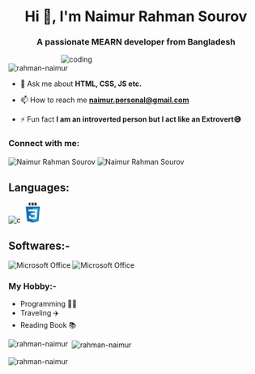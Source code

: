 <!-- This is the heading section -->
<h1 align="center">Hi 👋, I'm Naimur Rahman Sourov</h1>
<h3 align="center">A passionate MEARN developer from Bangladesh</h3>

<img align="right" alt="coding" width="400" border-radius="5px"
    src="https://user-images.githubusercontent.com/55389276/140866485-8fb1c876-9a8f-4d6a-98dc-08c4981eaf70.gif">

<p align="left"> <img
        src="https://komarev.com/ghpvc/?username=rahmannaimur&label=Profile%20views&color=0e75b6&style=flat"
        alt="rahman-naimur" /> </p>

- 💬 Ask me about **HTML, CSS, JS etc.**

- 📫 How to reach me **naimur.personal@gmail.com**

- ⚡ Fun fact **I am an introverted person but I act like an Extrovert😅**

<h3 align="left">Connect with me:</h3>

<p align="left">
    <a href="https://www.linkedin.com/in/rahman-naimur/" target="_blank" style=" text-decoration: none;">
        <img align="center" src="https://www.svgrepo.com/show/448234/linkedin.svg" alt="Naimur Rahman Sourov"
            height="40" width="40" />
    </a>
    <a href="https://x.com/rahman_naimur_X" target="_blank" style=" text-decoration: none;">
        <img align="center" src="https://upload.wikimedia.org/wikipedia/commons/6/6f/Logo_of_Twitter.svg"
            alt="Naimur Rahman Sourov" height="40" width="40" />
    </a>
</p>
<!--Skill section-->
<h2 align="left">Languages:</h2>

<p align="left">
    <a href="https://www.w3schools.com/html/" target="_blank" rel="noreferrer" style=" text-decoration: none;">
        <img src="https://upload.wikimedia.org/wikipedia/commons/6/61/HTML5_logo_and_wordmark.svg" alt="c" width="40"
            height="40" />
    </a>
    <a href="https://www.w3schools.com/css/" target="_blank" rel="noreferrer" style=" text-decoration: none;">
        <img src="https://raw.githubusercontent.com/devicons/devicon/master/icons/css3/css3-original-wordmark.svg"
            alt="cplusplus" width="40" height="40" />
    </a>
    
</p>
<h2 align="left"> Softwares:- </h2>
<p align="left"> 
    <a href="https://www.microsoft.com/en-us/microsoft-365/word" target="_blank" style=" text-decoration: none">
        <img src="https://upload.wikimedia.org/wikipedia/commons/0/0c/Microsoft_Office_logo_%282013%E2%80%932019%29.svg"
            alt="Microsoft Office" height="40" width="40" />
    </a>
    <a href="https://www.adobe.com/africa/learn/illustrator" target="_blank" style=" text-decoration: none">
        <img src="https://upload.wikimedia.org/wikipedia/commons/f/fb/Adobe_Illustrator_CC_icon.svg"
            alt="Microsoft Office" height="40" width="40" />
    </a>
</p>
<!--My Hobbies-->
<h3 align="left">My Hobby:-</h3>
<ul>
    <li>Programming 👨‍💻</li>
    <li>Traveling ✈️</li>
    <li>Reading Book 📚</li>
</ul>


<p>
    <img align="left"
        src="https://github-readme-stats.vercel.app/api/top-langs?username=rahman-naimur&show_icons=true&locale=en&layout=compact"
        alt="rahman-naimur" />
</p>

<p>&nbsp;
    <img align="center"
        src="https://github-readme-stats.vercel.app/api?username=rahman-naimur&show_icons=true&locale=en"
        alt="rahman-naimur" />
</p>

<p>
    <img align="center" src="https://github-readme-streak-stats.herokuapp.com/?user=rahman-naimur&"
        alt="rahman-naimur" />
</p>
